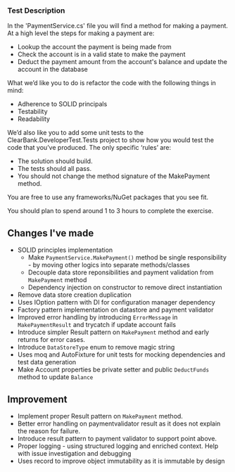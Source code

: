 ### Test Description
In the 'PaymentService.cs' file you will find a method for making a payment. At a high level the steps for making a payment are:

 - Lookup the account the payment is being made from
 - Check the account is in a valid state to make the payment
 - Deduct the payment amount from the account's balance and update the account in the database
 
What we’d like you to do is refactor the code with the following things in mind:  
 - Adherence to SOLID principals
 - Testability  
 - Readability 

We’d also like you to add some unit tests to the ClearBank.DeveloperTest.Tests project to show how you would test the code that you’ve produced. The only specific ‘rules’ are:  

 - The solution should build.
 - The tests should all pass.
 - You should not change the method signature of the MakePayment method.

You are free to use any frameworks/NuGet packages that you see fit.  
 
You should plan to spend around 1 to 3 hours to complete the exercise.

## Changes I've made
- SOLID principles implementation
  - Make `PaymentService.MakePayment()` method be single responsibility - by moving other logics into separate methods/classes
  - Decouple data store reponsibilities and payment validation from `MakePayment` method
  - Dependency injection on constructor to remove direct instantiation
- Remove data store creation duplication
- Uses IOption pattern with DI for configuration manager dependency
- Factory pattern implementation on datastore and payment validator
- Improved error handling by introducing `ErrorMessage` in `MakePaymentResult` and trycatch if update account fails
- Introduce simpler Result pattern on `MakePayment` method and early returns for error cases.
- Introduce `DataStoreType` enum to remove  magic string
- Uses moq and AutoFixture for unit tests for mocking dependencies and test data generation
- Make Account properties be private setter and public `DeductFunds` method to update `Balance`
 
## Improvement
- Implement proper Result<T> pattern on `MakePayment` method.
- Better error handling on paymentvalidator result as it does not explain the reason for failure.
- Introduce result pattern to payment validator to support point above.
- Proper logging - using structured logging and enriched context. Help with issue investigation and debugging
- Uses record to improve object immutability as it is immutable by design
